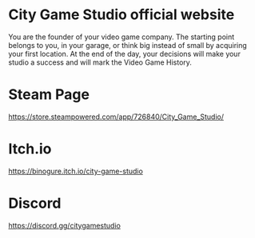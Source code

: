 # City Game Studio official website

You are the founder of your video game company. The starting point belongs to you, in your garage, or think big instead of small by acquiring your first location. At the end of the day, your decisions will make your studio a success and will mark the Video Game History. 

# Steam Page
https://store.steampowered.com/app/726840/City_Game_Studio/

# Itch.io
https://binogure.itch.io/city-game-studio

# Discord
https://discord.gg/citygamestudio
